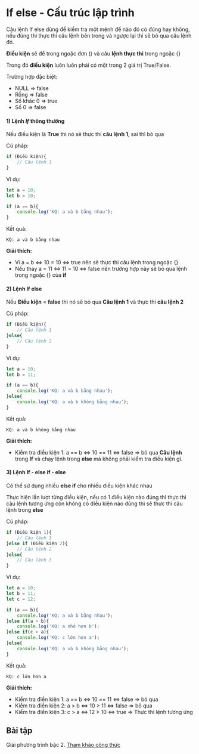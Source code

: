 # If else - Cấu trúc lập trình

Câu lệnh If else dùng để kiểm tra một mệnh đề nào đó có đúng hay không, nếu đúng thì thực thi câu lệnh bên trong và ngược lại thì sẽ bỏ qua câu lệnh đó.

**Điều kiện** sẽ để trong ngoặc đơn () và câu **lệnh thực thi** trong ngoặc {}

Trong đó **điều kiện** luôn luôn phải có một trong 2 giá trị True/False.

Trường hợp đặc biệt:

- NULL => false
- Rỗng => false
- Số khác 0 => true
- Số 0 => false

#### 1) Lệnh _If_ thông thường

Nếu điều kiện là **True** thì nó sẽ thực thi **câu lệnh 1**, sai thì bỏ qua

Cú pháp:

```javascript
if (Điều kiện){
    // Câu lệnh 1
}
```

Ví dụ:

```javascript
let a = 10;
let b = 10;

if (a == b){
    console.log('KQ: a và b bằng nhau');
}
```

Kết quả:

```
KQ: a và b bằng nhau
```

**Giải thích:** 

- Vì a = b <=> 10 = 10 <=> true nên sẽ thực thi câu lệnh trong ngoặc {}
- Nếu thay a = 11 <=> 11 = 10 <=> false nên trường hợp này sẽ bỏ qua lệnh trong ngoặc {} của **if**


#### 2) Lệnh If else 

Nếu **Điều kiện** = **false** thì nó sẽ bỏ qua **Câu lệnh 1** và thực thi **câu lệnh 2**

Cú pháp:

```javascript
if (Điều kiện){
    // Câu lệnh 1
}else{
    // Câu lệnh 2
}
```

Ví dụ:

```javascript
let a = 10;
let b = 11;

if (a == b){
    console.log('KQ: a và b bằng nhau');
}else{
    console.log('KQ: a và b không bằng nhau');
}
```

Kết quả:

```
KQ: a và b không bằng nhau
```

**Giải thích:**  

- Kiểm tra điều kiện 1: a == b <=> 10 == 11 <=> false => bỏ qua **Câu lệnh** trong **If** và chạy lệnh trong **else** mà không phải kiểm tra điều kiện gì.

#### 3) Lệnh If - else if - else

Có thể sử dụng nhiều **else if** cho nhiều điều kiện khác nhau

Thực hiện lần lượt từng điều kiện, nếu có 1 điều kiện nào đúng thì thực thi câu lệnh tương ứng còn không có điều kiện nào đúng thì sẽ thực thi câu lệnh trong **else**

Cú pháp:
    
```javascript
if (Điều kiện 1){
    // Câu lệnh 1
}else if (Điều kiện 2){
    // Câu lệnh 2
}else{
    // Câu lệnh 3
}
```

Ví dụ:

```javascript
let a = 10;
let b = 11;
let c = 12;

if (a == b){
    console.log('KQ: a và b bằng nhau');
}else if(a > b){
    console.log('KQ: a nhỏ hơn b');
}else if(c > a){
    console.log('KQ: c lớn hơn a');
}else{
    console.log('KQ: a và b không bằng nhau');
}
```

Kết quả:

```
KQ: c lớn hơn a
```

**Giải thích:** 

- Kiểm tra điền kiện 1: a == b <=> 10 == 11 <=> false => bỏ qua
- Kiểm tra điền kiện 2: a > b <=> 10 > 11 <=> false => bỏ qua
- Kiểm tra điền kiện 3: c > a <=> 12 > 10 <=> true => Thực thi lệnh tương ứng

## Bài tập

Giải phương trình bậc 2. [Tham khảo công thức](https://toanhoc77.wordpress.com/2011/10/26/bai-3-%E2%80%93-4-ph%C6%B0%C6%A1ng-trinh-b%E1%BA%ADc-hai-m%E1%BB%99t-%E1%BA%A9n-cong-th%E1%BB%A9c-nghi%E1%BB%87m/)

